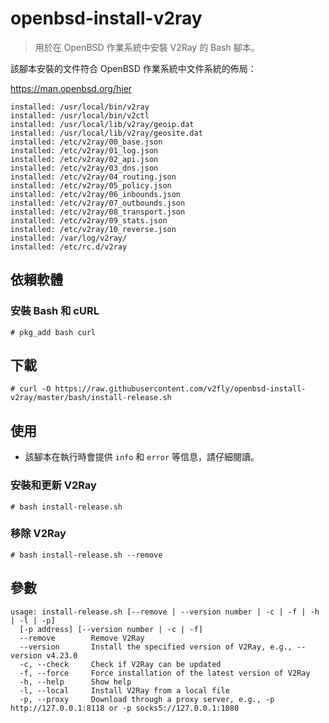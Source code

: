 # openbsd-install-v2ray

> 用於在 OpenBSD 作業系統中安裝 V2Ray 的 Bash 腳本。

該腳本安裝的文件符合 OpenBSD 作業系統中文件系統的佈局：

https://man.openbsd.org/hier

```
installed: /usr/local/bin/v2ray
installed: /usr/local/bin/v2ctl
installed: /usr/local/lib/v2ray/geoip.dat
installed: /usr/local/lib/v2ray/geosite.dat
installed: /etc/v2ray/00_base.json
installed: /etc/v2ray/01_log.json
installed: /etc/v2ray/02_api.json
installed: /etc/v2ray/03_dns.json
installed: /etc/v2ray/04_routing.json
installed: /etc/v2ray/05_policy.json
installed: /etc/v2ray/06_inbounds.json
installed: /etc/v2ray/07_outbounds.json
installed: /etc/v2ray/08_transport.json
installed: /etc/v2ray/09_stats.json
installed: /etc/v2ray/10_reverse.json
installed: /var/log/v2ray/
installed: /etc/rc.d/v2ray
```

## 依賴軟體

### 安裝 Bash 和 cURL

```
# pkg_add bash curl
```

## 下載

```
# curl -O https://raw.githubusercontent.com/v2fly/openbsd-install-v2ray/master/bash/install-release.sh
```

## 使用

* 該腳本在執行時會提供 `info` 和 `error` 等信息，請仔細閱讀。

### 安裝和更新 V2Ray

```
# bash install-release.sh
```

### 移除 V2Ray

```
# bash install-release.sh --remove
```

## 參數

```
usage: install-release.sh [--remove | --version number | -c | -f | -h | -l | -p]
  [-p address] [--version number | -c | -f]
  --remove        Remove V2Ray
  --version       Install the specified version of V2Ray, e.g., --version v4.23.0
  -c, --check     Check if V2Ray can be updated
  -f, --force     Force installation of the latest version of V2Ray
  -h, --help      Show help
  -l, --local     Install V2Ray from a local file
  -p, --proxy     Download through a proxy server, e.g., -p http://127.0.0.1:8118 or -p socks5://127.0.0.1:1080
```
